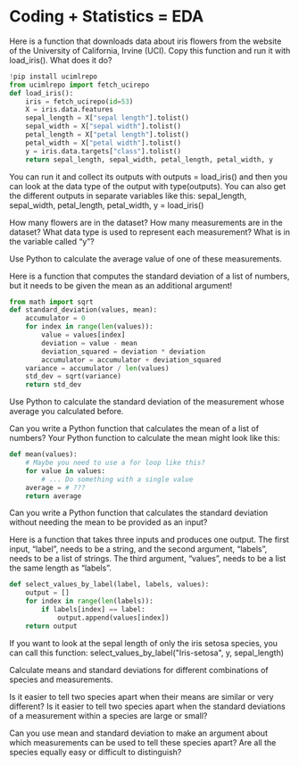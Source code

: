 # Coding + Statistics = EDA

Here is a function that downloads data about iris flowers from the website of the University of California, Irvine (UCI). Copy this function and run it with load_iris(). What does it do?

```python
!pip install ucimlrepo
from ucimlrepo import fetch_ucirepo
def load_iris():
    iris = fetch_ucirepo(id=53)
    X = iris.data.features
    sepal_length = X["sepal length"].tolist()
    sepal_width = X["sepal width"].tolist()
    petal_length = X["petal length"].tolist()
    petal_width = X["petal width"].tolist()
    y = iris.data.targets["class"].tolist()
    return sepal_length, sepal_width, petal_length, petal_width, y
```

You can run it and collect its outputs with outputs = load_iris() and then you can look at the data type of the output with type(outputs). You can also get the different outputs in separate variables like this:
sepal_length, sepal_width, petal_length, petal_width, y = load_iris()

How many flowers are in the dataset?
How many measurements are in the dataset?
What data type is used to represent each measurement?
What is in the variable called “y”?

Use Python to calculate the average value of one of these measurements.


Here is a function that computes the standard deviation of a list of numbers, but it needs to be given the mean as an additional argument!

```python
from math import sqrt
def standard_deviation(values, mean):
    accumulator = 0
    for index in range(len(values)):
        value = values[index]
        deviation = value - mean
        deviation_squared = deviation * deviation
        accumulator = accumulator + deviation_squared
    variance = accumulator / len(values)
    std_dev = sqrt(variance)
    return std_dev
```

Use Python to calculate the standard deviation of the measurement whose average you calculated before.

Can you write a Python function that calculates the mean of a list of numbers?
Your Python function to calculate the mean might look like this:

```python
def mean(values):
    # Maybe you need to use a for loop like this?
    for value in values:
        # ... Do something with a single value
    average = # ???
    return average
```

Can you write a Python function that calculates the standard deviation without needing the mean to be provided as an input?


Here is a function that takes three inputs and produces one output. The first input, “label”, needs to be a string, and the second argument, “labels”, needs to be a list of strings. The third argument, “values”, needs to be a list the same length as “labels”. 

```python
def select_values_by_label(label, labels, values):
    output = []
    for index in range(len(labels)):
        if labels[index] == label:
            output.append(values[index])
    return output
```


If you want to look at the sepal length of only the iris setosa species, you can call this function:
select_values_by_label("Iris-setosa", y, sepal_length)

Calculate means and standard deviations for different combinations of species and measurements.

Is it easier to tell two species apart when their means are similar or very different?
Is it easier to tell two species apart when the standard deviations of a measurement within a species are large or small?

Can you use mean and standard deviation to make an argument about which measurements can be used to tell these species apart?
Are all the species equally easy or difficult to distinguish?
